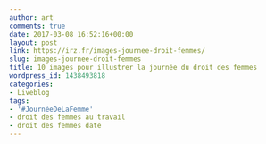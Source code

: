 ```yaml
---
author: art
comments: true
date: 2017-03-08 16:52:16+00:00
layout: post
link: https://irz.fr/images-journee-droit-femmes/
slug: images-journee-droit-femmes
title: 10 images pour illustrer la journée du droit des femmes
wordpress_id: 1438493818
categories:
- Liveblog
tags:
- '#JournéeDeLaFemme'
- droit des femmes au travail
- droit des femmes date
---
```


